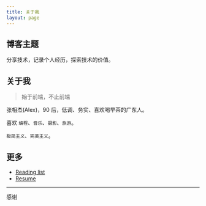 ```yaml
---
title: 关于我
layout: page
---
```


## 博客主题

分享技术，记录个人经历，探索技术的价值。

## 关于我

> 始于前端，不止前端

张相杰(Alex)，90 后，低调、务实、喜欢喝早茶的广东人。

喜欢 `编程`、`音乐`、`摄影`、`旅游`。

`极简主义`、`完美主义`。

<!-- ## 时间线

- 1990 出生在广东
- 1996 年接触计算机，梦想成为游戏设计师
- 2006 年接触自学吉他
- 2013 大学毕业，到政府单位工作，但是还是喜欢更有挑战的未来
- 2015 到国外工作生活，见识了更大的世界，看了更多的风景，认识了许多朋友，离离合合，聚聚散散，这是生活的常态吧
- 2019 思考自己的人生价值 -->

<!-- ----------- -->

<!-- ## 更多 -->

<!-- <escape>
  <div class="photoset-grid" data-layout="3">
    <img src="https://cdn.jsdelivr.net/gh/SANGET/blog-v3@master/content/assets/images/me/1.jpg" alt="18岁啊">
    <img src="https://cdn.jsdelivr.net/gh/SANGET/blog-v3@master/content/assets/images/me/8.jpg">
    <img src="https://cdn.jsdelivr.net/gh/SANGET/blog-v3@master/content/assets/images/me/9.jpg">
    <img src="https://cdn.jsdelivr.net/gh/SANGET/blog-v3@master/content/assets/images/me/4.jpg">
    <img src="https://cdn.jsdelivr.net/gh/SANGET/blog-v3@master/content/assets/images/me/5.jpg">
    <img src="https://cdn.jsdelivr.net/gh/SANGET/blog-v3@master/content/assets/images/me/6.jpg">
    <img src="https://cdn.jsdelivr.net/gh/SANGET/blog-v3@master/content/assets/images/me/7.jpg">
    <img src="https://cdn.jsdelivr.net/gh/SANGET/blog-v3@master/content/assets/images/me/8.jpg">
    <img src="https://cdn.jsdelivr.net/gh/SANGET/blog-v3@master/content/assets/images/me/9.jpg">
  </div>
</escape> -->

## 更多

- [Reading list](/read-list)
- [Resume](/resume)

-------------

<!-- > Godin 5th avenue，最喜欢的一把吉他

![Godin 5th avenue](../assets/images/other/guitar.jpg) -->

<!-- ## 多看看世界

<escape>
  <div class="photoset-grid" data-layout="21">
    <img src="https://cdn.jsdelivr.net/gh/SANGET/blog-v3@master/content/assets/images/other/guitar.jpg" alt="Godin 5th Avenue">
    <img src="https://cdn.jsdelivr.net/gh/SANGET/blog-v3@master/content/assets/images/covers/bg1.jpg">
    <img src="https://cdn.jsdelivr.net/gh/SANGET/blog-v3@master/content/assets/images/covers/banner.jpg">
  </div>
</escape> -->

感谢
